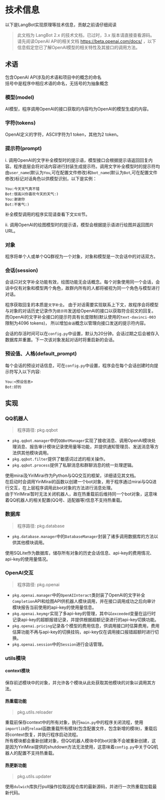 # 技术信息

以下是LangBot实现原理等技术信息，贡献之前请仔细阅读

> 此文档为 LangBot 2.x 的技术文档，已过时，3.x 版本请直接查看源码。  
> 请先阅读OpenAI API的相关文档 https://beta.openai.com/docs/ ，以下信息假定您已了解OpenAI模型的相关特性及其接口的调用方法。

## 术语

包含OpenAI API涉及的术语和项目中的概念的命名  
括号中是程序中相应术语的命名，无括号的为抽象概念

### 模型(model)

AI模型，程序调用OpenAI的接口获取的内容均为OpenAI的模型生成的内容。

### 字符(tokens)

OpenAI定义的字符，ASCII字符为1 token，其他为2 token。

### 提示符(prompt)

i. 调用OpenAI的文字补全模型时的提示语，模型接口会根据提示语返回回复内容。程序底层会将对话内容进行封装生成提示符。调用文字补全模型时的提示符均由`user_name`(默认为`You`,可在配置文件修改)和`bot_name`(默认为`Bot`,可在配置文件修改)标记对话角色以供模型识别，以下是实例：

```
You:今天天气真不错
Bot:很高兴你喜欢今天的天气:)
You:谢谢你
Bot:不客气:)
```
补全模型调用的程序实现请查看下文`实现`节。  

ii. 调用OpenAI的绘图模型时的提示语，模型会根据提示语进行绘图并返回图片URL。

### 对象

程序将单个人或单个QQ群视为一个对象，对象和模型是一次会话中的对话双方。

### 会话(session)

会话只对文字补全功能有效，绘图功能无会话概念。每个对象使用同一个会话，会话中仅有对象和模型两个角色，故群内所有的人都将被视为同一个角色与模型进行对话。  

程序获取回复的本质是`文字补全`。
由于对话需要实现联系上下文，故程序会将模型与对象的对话历史记录作为`提示符`发送给OpenAI的接口以获取符合前文的回复。
而OpenAI的文字补全接口的提示符具有长度限制(默认使用的`text-davinci-003`限制为4096 tokens)，
所以增加`会话`概念以管理向接口发送的提示符内容。  

会话的存活时间可以在`config.py`中设置，默认为20分钟。会话过期之后会被存入数据库并重置。下一次该对象发起对话时将重启新的会话。

### 预设值、人格(default_prompt)

每个会话的预设对话信息，可在`config.py`中设置，程序会在每个会话创建时向提示符写入以下内容:

```
You:<预设信息>
Bot:好的
```

## 实现

### QQ机器人

> 程序路径:
> pkg.qqbot

- `pkg.qqbot.manager`中的`QQBotManager`实现了接收消息、调用OpenAI模块处理消息、报告审计模块记录使用量等功能，并提供通知管理员、发送消息等方法供其他模块调用。  
- `pkg.qqbot.filter`提供了敏感词过滤的相关操作。  
- `pkg.qqbot.process`提供了私聊消息和群聊消息的统一处理逻辑。  

使用mirai及YiriMirai作为Python与QQ交互的框架，详细请见其文档。  
在启动时会调用YiriMirai的函数以创建一个bot对象，用于程序通过mirai与QQ进行交互，在上层程序调用此bot对象的方法进行消息处理。    
由于YiriMirai暂时无法关闭机器人，故在热重载前后维持同一个bot对象，这意味着QQ机器人的相关配置(QQ号、适配器等)信息不支持热重载。

### 数据库

> 程序路径:
> pkg.database

- `pkg.database.manager`中的`DatabaseManager`封装了诸多调用数据库的方法以供其他模块调用。  

使用SQLite作为数据库，储存所有对象的历史会话信息、api-key的费用情况、api-key的使用量情况。  

### OpenAI交互

> 程序路径:
> pkg.openai

- `pkg.openai.manager`中的`OpenAIInteract`类封装了OpenAI的文字补全`Completion`API和绘图API供机器人模块调用，并在接口调用成功之后向审计模块报告当前使用的api-key的使用量信息。
- `pkg.openai.keymgr`实现了多api-key的管理，其中以`exceeded`变量在运行时记录api-key的超额报错记录，并提供根据超额记录进行的api-key切换功能。
- `pkg.openai.pricing`记录各个模型的费用信息，供调用接口时估算费用，费用估算功能不再与api-key的切换挂钩，api-key仅在调用接口报错超额时进行切换。
- `pkg.openai.session`中的`Session`进行会话管理。

### utils模块

#### context模块

保存前述模块中的对象，并允许各个模块从此处获取其他模块的对象以调用其方法。

#### 热重载功能
  
> pkg.utils.reloader

重载前保存context中的所有对象，执行`main.py`中的程序关闭流程，使用`importlib`的`reload`函数重载所有模块(包含配置文件，包含新增的模块)，重载后将context恢复，并执行程序启动流程。  
所有模块都会重新创建对象，但QQ机器人模块中的bot对象不会被重新创建，这是因为YiriMirai提供的shutdown方法无法使用，这意味着`config.py`中关于QQ机器人的配置不支持热重载。

#### 热更新功能

> pkg.utils.updater

使用`dulwich`库执行pull操作拉取远程仓库的最新源码，并进行一次热重载加载最新代码。